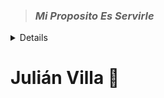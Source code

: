 > ### _Mi Proposito Es Servirle_
<details>
  -Juan 3:16
  <br />
_16 »Pues Dios amó tanto al mundo que dio a su único Hijo, para que todo el que crea en él no se pierda, sino que tenga vida eterna._  
</details>

# Julián Villa 👋
  

<!--
**julianvilla7/julianvilla7** is a ✨ _special_ ✨ repository because its `README.md` (this file) appears on your GitHub profile.

Here are some ideas to get you started:

- 🔭 I’m currently working on ...
- 🌱 I’m currently learning ...
- 👯 I’m looking to collaborate on ...
- 🤔 I’m looking for help with ...
- 💬 Ask me about ...
- 📫 How to reach me: ...
- 😄 Pronouns: ...
- ⚡ Fun fact: ...
-->
